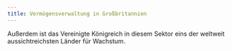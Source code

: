 ```yaml
---
title: Vermögensverwaltung in Großbritannien
---
```


Außerdem ist das Vereinigte Königreich in diesem Sektor eins der weltweit aussichtreichsten Länder für Wachstum.
